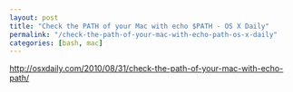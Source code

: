 ```yaml
---
layout: post
title: "Check the PATH of your Mac with echo $PATH - OS X Daily"
permalink: "/check-the-path-of-your-mac-with-echo-path-os-x-daily"
categories: [bash, mac]
---
```


<a href="http://osxdaily.com/2010/08/31/check-the-path-of-your-mac-with-echo-path/">http://osxdaily.com/2010/08/31/check-the-path-of-your-mac-with-echo-path/</a>
